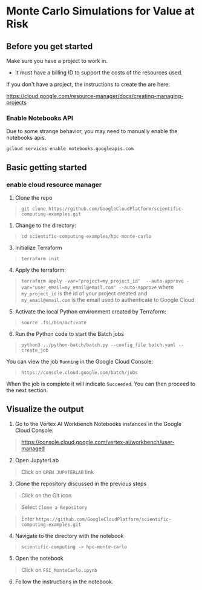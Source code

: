# Monte Carlo Simulations for Value at Risk

## Before you get started
Make sure you have a project to work in.

* It must have a billing ID to support the costs of the resources used.

If you don't have a project, the instructions to create the are here:

https://cloud.google.com/resource-manager/docs/creating-managing-projects

### Enable Notebooks API
Due to some strange behavior, you may need to manually enable the notebooks apis.
```
gcloud services enable notebooks.googleapis.com
```

## Basic getting started

### enable cloud resource manager

1. Clone the repo
  > `git clone https://github.com/GoogleCloudPlatform/scientific-computing-examples.git`
1. Change to the directory: 
  > `cd scientific-computing-examples/hpc-monte-carlo`
3. Initialize Terraform
  > `terraform init`
4. Apply the terraform:
  > `terraform apply -var="project=my_project_id"  --auto-approve -var="user_email=my_email@email.com" --auto-approve`
  where `my_project_id` is the id of your project created and `my_email@email.com` is the email used to authenticate to Google Cloud.
5. Activate the local Python environment created by Terraform:
  > `source .fsi/bin/activate`
6. Run the Python code to start the Batch jobs
  > `python3 ../python-batch/batch.py --config_file batch.yaml --create_job`

You can view the job `Running` in the Google Cloud Console:
  > `https://console.cloud.google.com/batch/jobs`

When the job is complete it will indicate `Succeeded`. You can then proceed to the next section.

## Visualize the output

1. Go to the Vertex AI Workbench Notebooks instances in the Google Cloud Console:
  > https://console.cloud.google.com/vertex-ai/workbench/user-managed
2. Open JupyterLab 
  > Click on `OPEN JUPYTERLAB` link
3. Clone the repository discussed in the previous steps
  > Click on the Git icon

  > Select `Clone a Repository`

  > Enter `https://github.com/GoogleCloudPlatform/scientific-computing-examples.git`

4. Navigate to the directory with the notebook
  > `scientific-computing -> hpc-monte-carlo`

5. Open the notebook
  > Click on `FSI_MonteCarlo.ipynb`

6. Follow the instructions in the notebook.

